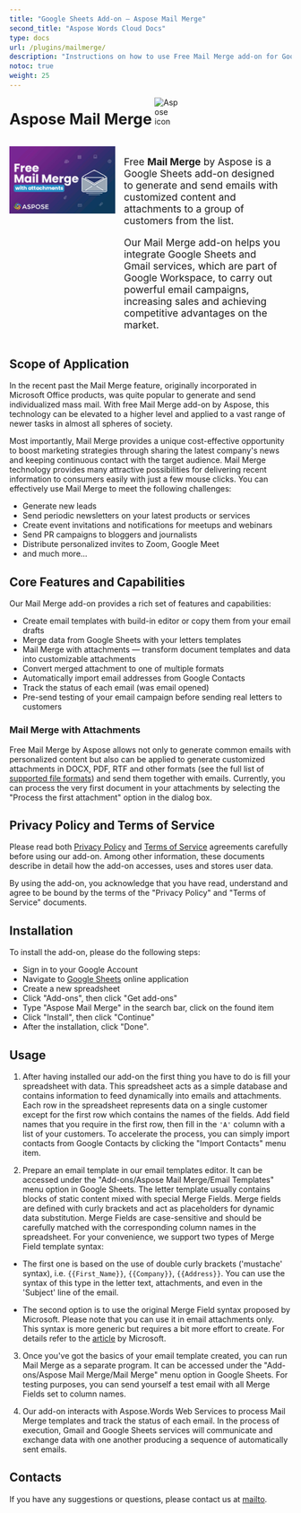 ```yaml
---
title: "Google Sheets Add-on — Aspose Mail Merge"
second_title: "Aspose Words Cloud Docs"
type: docs
url: /plugins/mailmerge/
description: "Instructions on how to use Free Mail Merge add-on for Google Workspace"
notoc: true
weight: 25
---
```


<div style="margin-bottom: 2rem;">
    <div style="display: inline-block;font-size: 1.7rem;font-weight: bold;">Aspose Mail Merge</div><img src="https://www.aspose.cloud/templates/asposeapp/images/products/logo/aspose_mailmerge-120.png" style="height: 3rem;width: 3rem;margin-left: 0.3rem;display: inline-block;" alt="Aspose icon"> 
</div>

<div style="display: flex;">
    <img src="AsposeMailMergeBanner.gif" alt="Aspose Mail Merge Banner" style="height: 120px;">
    <div style="padding: 0 1rem;font-size: 1.1rem;">
        <p>Free <strong>Mail Merge</strong> by Aspose is a Google Sheets add-on designed to generate and send emails with customized content and attachments to a group of customers from the list.</p><p>Our Mail Merge add-on helps you integrate Google Sheets and Gmail services, which are part of Google Workspace, to carry out powerful email campaigns, increasing sales and achieving competitive advantages on the market.</p>
    </div>
</div>

## Scope of Application

In the recent past the Mail Merge feature, originally incorporated in Microsoft Office products, was quite popular to generate and send individualized mass mail. With free Mail Merge add-on by Aspose, this technology can be elevated to a higher level and applied to a vast range of newer tasks in almost all spheres of society.

Most importantly, Mail Merge provides a unique cost-effective opportunity to boost marketing strategies through sharing the latest company's news and keeping continuous contact with the target audience. Mail Merge technology provides many attractive possibilities for delivering recent information to consumers easily with just a few mouse clicks. You can effectively use Mail Merge to meet the following challenges:

* Generate new leads
* Send periodic newsletters on your latest products or services
* Create event invitations and notifications for meetups and webinars
* Send PR campaigns to bloggers and journalists
* Distribute personalized invites to Zoom, Google Meet
* and much more...

## Core Features and Capabilities

Our Mail Merge add-on provides a rich set of features and capabilities:

* Create email templates with build-in editor or copy them from your email drafts
* Merge data from Google Sheets with your letters templates
* Mail Merge with attachments — transform document templates and data into customizable attachments
* Convert merged attachment to one of multiple formats
* Automatically import email addresses from Google Contacts
* Track the status of each email (was email opened)
* Pre-send testing of your email campaign before sending real letters to customers

### Mail Merge with Attachments

Free Mail Merge by Aspose allows not only to generate common emails with personalized content but also can be applied to generate customized attachments in DOCX, PDF, RTF and other formats (see the full list of [supported file formats](https://docs.aspose.cloud/words/getting-started/supported-file-formats/)) and send them together with emails. Currently, you can process the very first document in your attachments by selecting the "Process the first attachment" option in the dialog box.

## Privacy Policy and Terms of Service

Please read both [Privacy Policy](https://about.aspose.cloud/legal/privacy-policy) and [Terms of Service](https://about.aspose.cloud/legal/tos) agreements carefully before using our add-on. Among other information, these documents describe in detail how the add-on accesses, uses and stores user data.

By using the add-on, you acknowledge that you have read, understand and agree to be bound by the terms of the "Privacy Policy" and "Terms of Service" documents.

## Installation

To install the add-on, please do the following steps:

* Sign in to your Google Account
* Navigate to [Google Sheets](https://docs.google.com/spreadsheets/) online application
* Create a new spreadsheet
* Click "Add-ons", then click "Get add-ons"
* Type "Aspose Mail Merge" in the search bar, click on the found item
* Click "Install", then click "Continue"
* After the installation, click "Done".

## Usage

1. After having installed our add-on the first thing you have to do is fill your spreadsheet with data. This spreadsheet acts as a simple database and contains information to feed dynamically into emails and attachments. Each row in the spreadsheet represents data on a single customer except for the first row which contains the names of the fields. Add field names that you require in the first row, then fill in the `'A'` column with a list of your customers. To accelerate the process, you can simply import contacts from Google Contacts by clicking the "Import Contacts" menu item.

2. Prepare an email template in our email templates editor. It can be accessed under the "Add-ons/Aspose Mail Merge/Email Templates" menu option in Google Sheets. The letter template usually contains blocks of static content mixed with special Merge Fields. Merge fields are defined with curly brackets and act as placeholders for dynamic data substitution. Merge Fields are case-sensitive and should be carefully matched with the corresponding column names in the spreadsheet. For your convenience, we support two types of Merge Field template syntax:

* The first one is based on the use of double curly brackets ('mustache' syntax), i.e. `{{First_Name}}`, `{{Company}}`, `{{Address}}`. You can use the syntax of this type in the letter text, attachments, and even in the 'Subject' line of the email.

* The second option is to use the original Merge Field syntax proposed by Microsoft. Please note that you can use it in email attachments only. This syntax is more generic but requires a bit more effort to create. For details refer to the [article](https://support.microsoft.com/en-us/office/insert-mail-merge-fields-9a1ab5e3-2d7a-420d-8d7e-7cc26f26acff) by Microsoft.

3. Once you've got the basics of your email template created, you can run Mail Merge as a separate program. It can be accessed under the "Add-ons/Aspose Mail Merge/Mail Merge" menu option in Google Sheets. For testing purposes, you can send yourself a test email with all Merge Fields set to column names.

4. Our add-on interacts with Aspose.Words Web Services to process Mail Merge templates and track the status of each email. In the process of execution, Gmail and Google Sheets services will communicate and exchange data with one another producing a sequence of automatically sent emails. 

## Contacts

If you have any suggestions or questions, please contact us at [mailto](mailto:marketplace@aspose.cloud).
